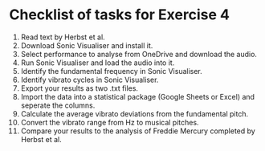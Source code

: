 # Checklist of tasks for Exercise 4

1. Read text by Herbst et al.
2. Download Sonic Visualiser and install it.
3. Select performance to analyse from OneDrive and download the audio.
4. Run Sonic Visualiser and load the audio into it.
5. Identify the fundamental frequency in Sonic Visualiser.
6. Identify vibrato cycles in Sonic Visualiser.
7. Export your results as two .txt files.
8. Import the data into a statistical package (Google Sheets or Excel) and seperate the columns.
9. Calculate the average vibrato deviations from the fundamental pitch.
10. Convert the vibrato range from Hz to musical pitches.
11. Compare your results to the analysis of Freddie Mercury completed by Herbst et al.


